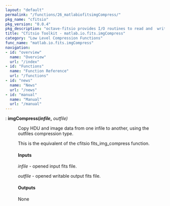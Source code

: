 ```yaml
---
layout: "default"
permalink: "/functions/26_matlabiofitsimgCompress/"
pkg_name: "cfitsio"
pkg_version: "0.0.4"
pkg_description: "octave-fitsio provides I/O routines to read and  write FITS (Flexible Image Transport System) files."
title: "Cfitsio Toolkit - matlab.io.fits.imgCompress"
category: "Low Level Compression Functions"
func_name: "matlab.io.fits.imgCompress"
navigation:
- id: "overview"
  name: "Overview"
  url: "/index"
- id: "Functions"
  name: "Function Reference"
  url: "/functions"
- id: "news"
  name: "News"
  url: "/news"
- id: "manual"
  name: "Manual"
  url: "/manual"
---
```

<dl class="def">
<dt id="index-imgCompress_0028infile_002c"><span class="category">: </span><span><em></em> <strong>imgCompress(<var>infile</var>,</strong> <em><var>outfile</var>)</em><a href='#index-imgCompress_0028infile_002c' class='copiable-anchor'></a></span></dt>
<dd><p>Copy HDU and image data from one infile to another, using the outfiles compression type.
</p>
<p>This is the equivalent of the cfitsio fits_img_compress function.
</p>
<span id="Inputs"></span><h4 class="subsubheading">Inputs</h4>
<p><var>infile</var> - opened input fits file.
</p>
<p><var>outfile</var> - opened writable output fits file.
</p>
<span id="Outputs"></span><h4 class="subsubheading">Outputs</h4>
<p>None
 </p></dd></dl>